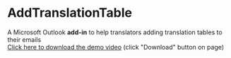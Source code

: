 # AddTranslationTable
A Microsoft Outlook **add-in** to help translators adding translation tables to their emails<br>
[Click here to download the demo video](https://github.com/ljdyer/AddTranslationTable/blob/main/Add%20Translation%20Table%20Demo.mkv) (click "Download" button on page)
